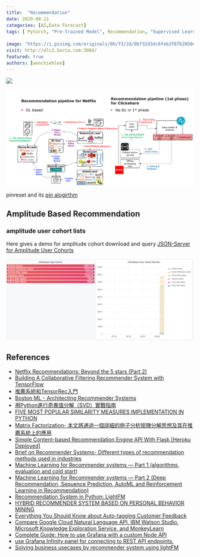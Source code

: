 ```yaml
---
title:  "Recommendation"
date: 2020-08-11
categories: [AI,Data Forecast]
tags: [ Pytorch, "Pre-trained Model", Recommendation, "Supervised Learning"]

image: "https://i.pinimg.com/originals/0b/f3/2d/0bf32d3dc6feb3f87b2050c76229a662.png"
visit: http://dlc2.barco.com:3004/
featured: true
authors: [wenchiehlee]
---
```


[![](https://rebrand.ly/dlc_png_url)](https://rebrand.ly/dlc_uml_url)

[![](../../assets/images/02.03.2021_23.55.15_REC.png)]({{site.url}}{{site.baseurl}}/Recommendation)

pinreset and its [pin alogirthm](https://www.pinterest.com/pin/149815125082705257/)

## Amplitude Based Recommendation
### amplitude user cohort lists

Here gives a demo for amplitude cohort download and query [JSON-Server for Amplitude User Cohorts](http://dlc2.barco.com:3004/)

[![](../../assets/images/11.03.2021_14.18.59_REC.png)]({{site.url}}{{site.baseurl}}/Recommendation)


## References
* [Netflix Recommendations: Beyond the 5 stars (Part 2)](https://netflixtechblog.com/netflix-recommendations-beyond-the-5-stars-part-2-d9b96aa399f5)
* [Building A Collaborative Filtering Recommender System with TensorFlow](https://towardsdatascience.com/building-a-collaborative-filtering-recommender-system-with-tensorflow-82e63d27b420)
* [推薦系統和TensorRec入門](https://kknews.cc/zh-tw/code/mjzbbgp.html)
* [Boston ML - Architecting Recommender Systems](https://www.slideshare.net/JamesKirk58/boston-ml-architecting-recommender-systems)
* [用Python進行奇異值分解（SVD）實戰指南](https://kknews.cc/news/ymlo5zn.html)
* [FIVE MOST POPULAR SIMILARITY MEASURES IMPLEMENTATION IN PYTHON](https://dataaspirant.com/five-most-popular-similarity-measures-implementation-in-python/)
* [Matrix Factorization- 本文將通過一個詳細的例子分析矩陣分解思想及其在推薦系統上的應用](https://sakura-gh.github.io/ML-notes/ML-notes-html/19_Matrix-Factorization.html)
* [Simple Content-based Recommendation Engine API With Flask [Heroku Deployed]](https://medium.com/@MAbdElRaouf/simple-content-based-recommendation-engine-flask-api-heroku-dd27760dfe8e)
* [Brief on Recommender Systems- Different types of recommendation methods used in industries](https://towardsdatascience.com/brief-on-recommender-systems-b86a1068a4dd)
* [Machine Learning for Recommender systems — Part 1 (algorithms, evaluation and cold start)](https://medium.com/recombee-blog/machine-learning-for-recommender-systems-part-1-algorithms-evaluation-and-cold-start-6f696683d0ed)
* [Machine Learning for Recommender systems — Part 2 (Deep Recommendation, Sequence Prediction, AutoML and Reinforcement Learning in Recommendation)](https://medium.com/recombee-blog/machine-learning-for-recommender-systems-part-2-deep-recommendation-sequence-prediction-automl-f134bc79d66b)
* [Recommendation System in Python: LightFM](https://towardsdatascience.com/recommendation-system-in-python-lightfm-61c85010ce17)
* [HYBRID RECOMMENDER SYSTEM BASED ON PERSONAL BEHAVIOR MINING](https://arxiv.org/ftp/arxiv/papers/1607/1607.02754.pdf)
* [Everything You Should Know about Auto-tagging Customer Feedback](https://monkeylearn.com/blog/auto-tagging-customer-feedback-with-machine-learning/)
* [Compare Google Cloud Natural Language API, IBM Watson Studio, Microsoft Knowledge Exploration Service, and MonkeyLearn](https://www.g2.com/compare/google-cloud-natural-language-api-vs-ibm-watson-studio-vs-microsoft-knowledge-exploration-service-vs-monkeylearn-monkeylearn)
* [Complete Guide: How to use Grafana with a custom Node API](https://dev.to/luckynkosi/complete-guide-how-to-use-grafana-with-a-custom-node-api-2hd5)
* [use Grafana Infinity panel for connecting to REST API endpoints.](https://sriramajeyam.com/grafana-infinity-datasource/)
* [Solving business usecases by recommender system using lightFM](https://towardsdatascience.com/solving-business-usecases-by-recommender-system-using-lightfm-4ba7b3ac8e62)